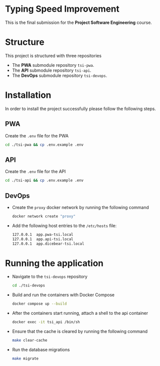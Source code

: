 # Typing Speed Improvement

This is the final submission for the **Project Software Engineering** course.

# Structure
This project is structured with three repositories
- The **PWA** submodule repository ```tsi-pwa```.
- The **API** submodule repository ```tsi-api```.
- The **DevOps** submodule repository ```tsi-devops```.

# Installation
In order to install the project successfully please follow the following steps.

## PWA
Create the ```.env``` file for the PWA
```bash
cd ./tsi-pwa && cp .env.example .env
```

## API
Create the ```.env``` file for the API
```bash
cd ./tsi-api && cp .env.example .env
```

## DevOps
- Create the ```proxy``` docker network by running the following command
	```bash
	docker network create "proxy"
	```

- Add the following host entries to the ```/etc/hosts``` file:
	```bash
	127.0.0.1  app.pwa-tsi.local
	127.0.0.1  app.api-tsi.local
	127.0.0.1  app.dicebear-tsi.local
	```


# Running the application
-	Navigate to the ```tsi-devops``` repository 
	```bash
	cd ./tsi-devops
	```
- Build and run the containers with Docker Compose
	```bash
	docker compose up --build
	```
- After the containers start running, attach a shell to the api container
	```bash
	docker exec -it tsi_api /bin/sh
	```
- Ensure that the cache is cleared by running the following command
	```bash
	make clear-cache
	```
- Run the database migrations
	```bash
	make migrate
	```